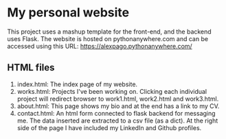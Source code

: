 # My personal website

This project uses a mashup template for the front-end, and the backend uses Flask. 
The website is hosted on pythonanywhere.com and can be accessed using this URL: https://alexpago.pythonanywhere.com/

## HTML files ## 

1. index.html: The index page of my website.
2. works.html: Projects I've been working on. Clicking each individual project will redirect browser to work1.html, work2.html and work3.html.
3. about.html: This page shows my bio and at the end has a link to my CV.
4. contact.html: An html form connected to flask backend for messaging me. The data inserted are extracted to a csv file (as a dict). At the right side of the page I have included my LinkedIn and Github profiles.

